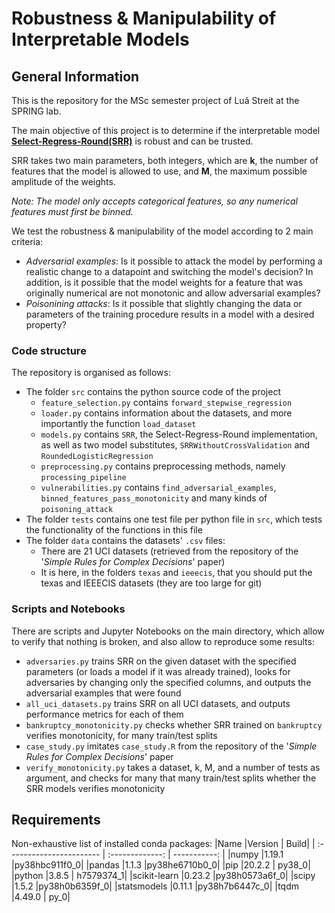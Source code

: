 # Robustness & Manipulability of Interpretable Models

## General Information
This is the repository for the MSc semester project of Luã Streit at the SPRING lab.

The main objective of this project is to determine if the interpretable model __[Select-Regress-Round(SRR)](https://arxiv.org/abs/1702.04690)__ is robust and can be trusted.

SRR takes two main parameters, both integers, which are **k**, the number of features that the model is allowed to use, and **M**, the maximum possible amplitude of the weights.

_Note: The model only accepts categorical features, so any numerical features must first be binned._

We test the robustness & manipulability of the model according to 2 main criteria:
- _Adversarial examples_: Is it possible to attack the model by performing a realistic change to a datapoint and switching the model's decision? In addition, is it possible that the model weights for a feature that was originally numerical are not monotonic and allow adversarial examples?
- _Poisonining attacks_: Is it possible that slightly changing the data or parameters of the training procedure results in a model with a desired property?

### Code structure
The repository is organised as follows:
- The folder `src` contains the python source code of the project
  - `feature_selection.py` contains `forward_stepwise_regression`
  - `loader.py` contains information about the datasets, and more importantly the function `load_dataset`
  - `models.py` contains `SRR`, the Select-Regress-Round implementation, as well as two model substitutes, `SRRWithoutCrossValidation` and `RoundedLogisticRegression`
  - `preprocessing.py` contains preprocessing methods, namely `processing_pipeline`
  - `vulnerabilities.py` contains `find_adversarial_examples`, `binned_features_pass_monotonicity` and many kinds of `poisoning_attack`
- The folder `tests` contains one test file per python file in `src`, which tests the functionality of the functions in this file
- The folder `data` contains the datasets' `.csv` files:
  - There are 21 UCI datasets (retrieved from the repository of the '_Simple Rules for Complex Decisions_' paper)
  - It is here, in the folders `texas` and `ieeecis`, that you should put the texas and IEEECIS datasets (they are too large for git)

### Scripts and Notebooks
There are scripts and Jupyter Notebooks on the main directory, which allow to verify that nothing is broken, and also allow to reproduce some results:
- `adversaries.py` trains SRR on the given dataset with the specified parameters (or loads a model if it was already trained), looks for adversaries by changing only the specified columns, and outputs the adversarial examples that were found
- `all_uci_datasets.py` trains SRR on all UCI datasets, and outputs performance metrics for each of them
- `bankruptcy_monotonicity.py` checks whether SRR trained on `bankruptcy` verifies monotonicity, for many train/test splits
- `case_study.py` imitates `case_study.R` from the repository of the '_Simple Rules for Complex Decisions_' paper
- `verify_monotonicity.py` takes a dataset, k, M, and a number of tests as argument, and checks for many that many train/test splits whether the SRR models verifies monotonicity

## Requirements
Non-exhaustive list of installed conda packages:
|Name                      |Version          |         Build|
| :----------------------- | :-------------: | -----------: |
|numpy                     |1.19.1           |py38hbc911f0_0|
|pandas                    |1.1.3            |py38he6710b0_0|
|pip                       |20.2.2           |        py38_0|
|python                    |3.8.5            |    h7579374_1|
|scikit-learn              |0.23.2           |py38h0573a6f_0|
|scipy                     |1.5.2            |py38h0b6359f_0|
|statsmodels               |0.11.1           |py38h7b6447c_0|
|tqdm                      |4.49.0           |          py_0|
